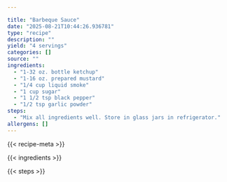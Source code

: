 ```yaml
---

title: "Barbeque Sauce"
date: "2025-08-21T10:44:26.936781"
type: "recipe"
description: ""
yield: "4 servings"
categories: []
source: ""
ingredients:
  - "1-32 oz. bottle ketchup"
  - "1-16 oz. prepared mustard"
  - "1/4 cup liquid smoke"
  - "1 cup sugar"
  - "1 1/2 tsp black pepper"
  - "1/2 tsp garlic powder"
steps:
  - "Mix all ingredients well. Store in glass jars in refrigerator."
allergens: []
---
```


{{< recipe-meta >}}

{{< ingredients >}}

{{< steps >}}
